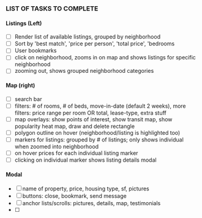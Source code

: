 ### LIST OF TASKS TO COMPLETE


#### Listings (Left)
- [ ] Render list of available listings, grouped by neighborhood
- [ ] Sort by 'best match', 'price per person', 'total price', 'bedrooms
- [ ] User bookmarks
- [ ] click on neighborhood, zooms in on map and shows listings for specific neighborhood
- [ ] zooming out, shows grouped neighborhood categories

#### Map (right)
- [ ] search bar
- [ ] filters: # of rooms, # of beds, move-in-date (default 2 weeks), more filters: price range per room OR total, lease-type, extra stuff
- [ ] map overlays: show points of interest, show transit map, show popularity heat map, draw and delete rectangle
- [ ] polygon outline on hover (neighborhood/listing is highlighted too)
- [ ] markers for listings: grouped by # of listings; only shows individual when zoomed into neighborhood
- [ ] on hover prices for each individual listing marker
- [ ] clicking on individual marker shows listing details modal

#### Modal
- [ ] name of property, price, housing type, sf, pictures
- [ ] buttons: close, bookmark, send message
- [ ] anchor lists/scrolls: pictures, details, map, testimonials
- [ ]
